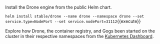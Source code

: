 Install the Drone engine from the public Helm chart.

`helm install stable/drone --name drone --namespace drone --set service.type=NodePort --set service.nodePort=31112`{{execute}}

Explore how Drone, the container registry, and Gogs been started on the cluster in their respective namespaces from the [Kubernetes Dashboard](https://[[HOST_SUBDOMAIN]]-30000-[[KATACODA_HOST]].environments.katacoda.com/).
